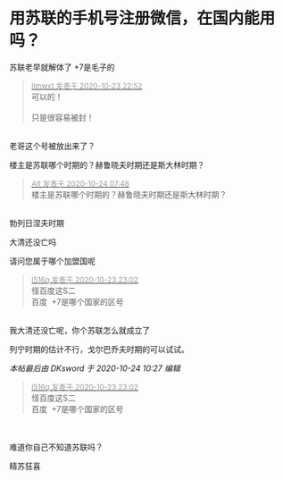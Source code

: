 # 用苏联的手机号注册微信，在国内能用吗？


苏联老早就解体了<img src="static/image/smiley/default/lol.gif" smilieid="12" border="0" alt="" /> +7是毛子的

<div class="quote"><blockquote><font size="2"><a href="https://www.hostloc.com/forum.php?mod=redirect&amp;goto=findpost&amp;pid=9343733&amp;ptid=757801" target="_blank"><font color="#999999">llmwxt 发表于 2020-10-23 22:52</font></a></font><br />
可以的！<br />
<br />
只是很容易被封！</blockquote></div><br />
老哥这个号被放出来了？<img src="static/image/smiley/yct/011.gif" smilieid="33" border="0" alt="" />

楼主是苏联哪个时期的？赫鲁晓夫时期还是斯大林时期？

<div class="quote"><blockquote><font size="2"><a href="https://www.hostloc.com/forum.php?mod=redirect&amp;goto=findpost&amp;pid=9344248&amp;ptid=757801" target="_blank"><font color="#999999">Alt 发表于 2020-10-24 07:48</font></a></font><br />
楼主是苏联哪个时期的？赫鲁晓夫时期还是斯大林时期？</blockquote></div><br />
勃列日涅夫时期

大清还没亡吗

请问您属于哪个加盟国呢<br />


<div class="quote"><blockquote><font size="2"><a href="https://www.hostloc.com/forum.php?mod=redirect&amp;goto=findpost&amp;pid=9343757&amp;ptid=757801" target="_blank"><font color="#999999">l516q 发表于 2020-10-23 23:02</font></a></font><br />
怪百度这S二<br />
百度&nbsp;&nbsp;+7是哪个国家的区号</blockquote></div><br />
我大清还没亡呢，你个苏联怎么就成立了<img src="static/image/smiley/yct/011.gif" smilieid="33" border="0" alt="" /><img id="aimg_aMuUc" onclick="zoom(this, this.src, 0, 0, 0)" class="zoom" src="https://cdn.jsdelivr.net/gh/hishis/forum-master/public/images/patch.gif" onmouseover="img_onmouseoverfunc(this)" onload="thumbImg(this)" border="0" alt="" />

列宁时期的估计不行，戈尔巴乔夫时期的可以试试。

<i class="pstatus"> 本帖最后由 DKsword 于 2020-10-24 10:27 编辑 </i><br />
<div class="quote"><blockquote><font size="2"><a href="https://www.hostloc.com/forum.php?mod=redirect&amp;goto=findpost&amp;pid=9343757&amp;ptid=757801" target="_blank"><font color="#999999">l516q 发表于 2020-10-23 23:02</font></a></font><br />
怪百度这S二<br />
百度&nbsp;&nbsp;+7是哪个国家的区号</blockquote></div><br />
<br />
难道你自己不知道苏联吗？

精苏狂喜<img id="aimg_hDDXk" onclick="zoom(this, this.src, 0, 0, 0)" class="zoom" src="https://cdn.jsdelivr.net/gh/hishis/forum-master/public/images/patch.gif" onmouseover="img_onmouseoverfunc(this)" onload="thumbImg(this)" border="0" alt="" />
